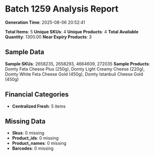 # Batch 1259 Analysis Report

**Generation Time**: 2025-08-06 20:52:41

**Total Items**: 5
**Unique SKUs**: 4
**Unique Products**: 4
**Total Available Quantity**: 1300.00
**Near Expiry Products**: 3

## Sample Data
**Sample SKUs**: 2658235, 2658293, 4664609, 272035
**Sample Products**: Domty Feta Cheese Plus (250g), Domty Light Creamy Cheese (220g), Domty White Feta Cheese Gold (450g), Domty Istanbuli Cheese Gold (450g)

## Financial Categories
- **Centralized Fresh**: 5 items

## Missing Data
- **Skus**: 0 missing
- **Product_ids**: 0 missing
- **Product_names**: 0 missing
- **Barcodes**: 0 missing
